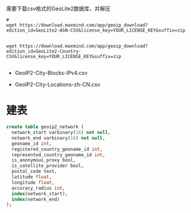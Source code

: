 

# 

需要下载csv格式的GeoLite2数据库，并解压


```
# 
wget https://download.maxmind.com/app/geoip_download?edition_id=GeoLite2-ASN-CSV&license_key=YOUR_LICENSE_KEY&suffix=zip


wget https://download.maxmind.com/app/geoip_download?edition_id=GeoLite2-Country-CSV&license_key=YOUR_LICENSE_KEY&suffix=zip


```


- GeoIP2-City-Blocks-IPv4.csv

- GeoIP2-City-Locations-zh-CN.csv




# 建表

```sql
create table geoip2_network (
  network_start varbinary(16) not null,
  network_end varbinary(16) not null,
  geoname_id int,
  registered_country_geoname_id int,
  represented_country_geoname_id int,
  is_anonymous_proxy bool,
  is_satellite_provider bool,
  postal_code text,
  latitude float,
  longitude float,
  accuracy_radius int,
  index(network_start),
  index(network_end)
);
```
